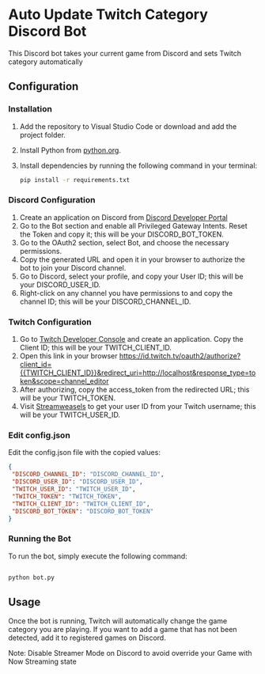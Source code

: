 # Auto Update Twitch Category Discord Bot

This Discord bot takes your current game from Discord and sets Twitch category automatically

## Configuration

### Installation

1. Add the repository to Visual Studio Code or download and add the project folder.
2. Install Python from [python.org](https://www.python.org).
3. Install dependencies by running the following command in your terminal:

   ```bash
   pip install -r requirements.txt
   ```
   
### Discord Configuration

1. Create an application on Discord from [Discord Developer Portal](https://discord.com/developers/applications)
2. Go to the Bot section and enable all Privileged Gateway Intents. Reset the Token and copy it; this will be your DISCORD_BOT_TOKEN.
3. Go to the OAuth2 section, select Bot, and choose the necessary permissions.
4. Copy the generated URL and open it in your browser to authorize the bot to join your Discord channel.
5. Go to Discord, select your profile, and copy your User ID; this will be your DISCORD_USER_ID.
6. Right-click on any channel you have permissions to and copy the channel ID; this will be your DISCORD_CHANNEL_ID.


### Twitch Configuration

1. Go to [Twitch Developer Console](https://dev.twitch.tv/console/apps/) and create an application. Copy the Client ID; this will be your TWITCH_CLIENT_ID.
2. Open this link in your browser https://id.twitch.tv/oauth2/authorize?client_id={{TWITCH_CLIENT_ID}}&redirect_uri=http://localhost&response_type=token&scope=channel_editor
3. After authorizing, copy the access_token from the redirected URL; this will be your TWITCH_TOKEN.
4. Visit [Streamweasels](https://www.streamweasels.com/tools/convert-twitch-username-to-user-id/) to get your user ID from your Twitch username; this will be your TWITCH_USER_ID.


### Edit config.json

Edit the config.json file with the copied values:

   ```json
{
    "DISCORD_CHANNEL_ID": "DISCORD_CHANNEL_ID",
    "DISCORD_USER_ID": "DISCORD_USER_ID",
    "TWITCH_USER_ID": "TWITCH_USER_ID",
    "TWITCH_TOKEN": "TWITCH_TOKEN",
    "TWITCH_CLIENT_ID": "TWITCH_CLIENT_ID",
    "DISCORD_BOT_TOKEN": "DISCORD_BOT_TOKEN"
}
```

### Running the Bot

To run the bot, simply execute the following command:

```bash

python bot.py

```

## Usage
Once the bot is running, Twitch will automatically change the game category you are playing. If you want to add a game that has not been detected, add it to registered games on Discord.

Note: Disable Streamer Mode on Discord to avoid override your Game with Now Streaming state

